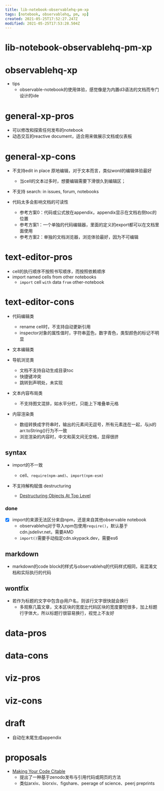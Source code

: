 ```yaml
---
title: lib-notebook-observablehq-pm-xp
tags: [notebook, observablehq, pm, xp]
created: 2021-05-25T17:52:27.247Z
modified: 2021-05-25T17:53:28.504Z
---
```


# lib-notebook-observablehq-pm-xp

# observablehq-xp

- tips
  - observable-notebook的使用体验，感觉像是为内置d3语法的文档而专门设计的ide
# general-xp-pros
- 可以修改和探索任何发布的notebook
- 动态交互的reactive document，适合用来做展示文档或仪表板
# general-xp-cons
- 不支持edit in place 原地编辑，对于文本而言，类似word的编辑体验最好
  - 当cell的文本过多时，想要编辑需要下滑很久到编辑区；
- 不支持 search: in issues, forum, notebooks

- 代码太多会影响文档的可读性
  - 参考方案0：代码或公式放在appendix，appendix显示在文档右侧toc的位置
  - 参考方案1：一个单独的代码编辑器，里面的定义的export都可以在文档里面使用
  - 参考方案2：单独的文档浏览器，浏览体验最好，因为不可编辑
# text-editor-pros
- cell的执行顺序不按照书写顺序，而按照依赖顺序
- import named cells from other notebooks
  - `import` cell `with` data `from` other-notebook
# text-editor-cons
- 代码编辑类
  - rename cell时，不支持自动更新引用
  - inspector对象的属性值时，字符串蓝色，数字青色，类型颜色的标记不明显

- 文本编辑类

- 导航浏览类
  - 文档不支持自动生成目录toc
  - 快捷键冲突
  - 跳转到声明处，未实现

- 文本内容布局类
  - 不支持图文混排，如水平分栏，只能上下堆叠单元格

- 内容渲染类
  - 数组转换成字符串时，输出的元素间无逗号，所有元素连在一起，与js的arr.toString()行为不一致
  - 浏览渲染的内容时，中文和英文间无空格，显得很挤

## syntax

- import的不一致
  - cell、`require(npm-amd)`、`import(npm-esm)`

- 不支持解构赋值 destructuring
  - [Destructuring Objects At Top Level](https://github.com/observablehq/feedback/issues/48)

### done

<!-- #region /folded syntax -->
- [x] import的来源无法区分来自npm，还是来自其他observable notebook
  - observablehq对于导入npm包使用`require()`，默认基于cdn.jsdelivr.net，需要AMD
  - `import()`需要手动指定cdn.skypack.dev，需要es6
<!-- #endregion /folded syntax -->

## markdown

- markdown的code block的样式与observablehq的代码样式相同，易混淆文档和实际执行的代码

## wontfix

- 若作为标题的文字中包含@用户名，则该行文字很快就会换行
  - 多观察几篇文章，文本区块的宽度比代码区块的宽度要短很多，加上标题行字体大，所以标题行很容易换行，视觉上不友好
# data-pros

# data-cons

# viz-pros

# viz-cons

# draft
- 自动在末尾生成appendix
# proposals
- [Making Your Code Citable](https://guides.github.com/activities/citable-code/)
  - 提出了一种基于zenodo发布与引用代码或网页的方法
  - 类似arxiv、biorxiv、figshare、peerage of science、peerj preprints
